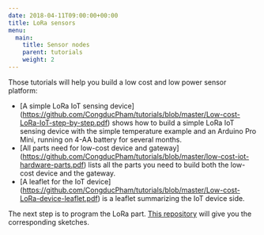 ```yaml
---
date: 2018-04-11T09:00:00+00:00
title: LoRa sensors
menu:
  main:
    title: Sensor nodes 
    parent: tutorials
    weight: 2
---
```


Those tutorials will help you build a low cost and low power sensor platform:

- [A simple LoRa IoT sensing device] (https://github.com/CongducPham/tutorials/blob/master/Low-cost-LoRa-IoT-step-by-step.pdf) shows how to build a simple LoRa IoT sensing device with the simple temperature example and an Arduino Pro Mini, running on 4-AA battery for several months.
- [All parts need for low-cost device and gateway] (https://github.com/CongducPham/tutorials/blob/master/low-cost-iot-hardware-parts.pdf) lists all the parts you need to build both the low-cost device and the gateway.
- [A leaflet for the IoT device] (https://github.com/CongducPham/tutorials/blob/master/Low-cost-LoRa-device-leaflet.pdf) is a leaflet summarizing the IoT device side.

The next step is to program the LoRa part.
[This repository](https://github.com/CongducPham/LowCostLoRaGw/tree/master/Arduino) will give you the corresponding sketches.
